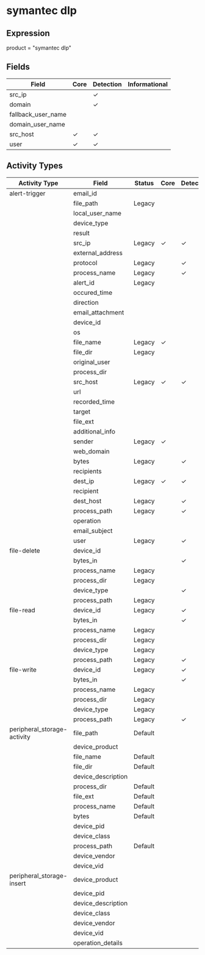 symantec dlp
============

Expression
----------

product = "symantec dlp"

Fields
------

| Field              | Core     | Detection | Informational |
| ------------------ | -------- | --------- | ------------- |
| src_ip             |          | &#10003;  |               |
| domain             |          | &#10003;  |               |
| fallback_user_name |          |           |               |
| domain_user_name   |          |           |               |
| src_host           | &#10003; | &#10003;  |               |
| user               | &#10003; | &#10003;  |               |

Activity Types
--------------

| Activity Type               | Field              | Status  | Core     | Detection | Informational |
| --------------------------- | ------------------ | ------- | -------- | --------- | ------------- |
| alert-trigger               | email_id           |         |          |           |               |
|                             | file_path          | Legacy  |          |           | &#10003;      |
|                             | local_user_name    |         |          |           |               |
|                             | device_type        |         |          |           |               |
|                             | result             |         |          |           |               |
|                             | src_ip             | Legacy  | &#10003; | &#10003;  |               |
|                             | external_address   |         |          |           |               |
|                             | protocol           | Legacy  |          | &#10003;  |               |
|                             | process_name       | Legacy  |          | &#10003;  |               |
|                             | alert_id           | Legacy  |          |           | &#10003;      |
|                             | occured_time       |         |          |           |               |
|                             | direction          |         |          |           |               |
|                             | email_attachment   |         |          |           |               |
|                             | device_id          |         |          |           |               |
|                             | os                 |         |          |           |               |
|                             | file_name          | Legacy  | &#10003; |           |               |
|                             | file_dir           | Legacy  |          |           | &#10003;      |
|                             | original_user      |         |          |           |               |
|                             | process_dir        |         |          |           |               |
|                             | src_host           | Legacy  | &#10003; | &#10003;  |               |
|                             | url                |         |          |           |               |
|                             | recorded_time      |         |          |           |               |
|                             | target             |         |          |           |               |
|                             | file_ext           |         |          |           |               |
|                             | additional_info    |         |          |           |               |
|                             | sender             | Legacy  | &#10003; |           |               |
|                             | web_domain         |         |          |           |               |
|                             | bytes              | Legacy  |          | &#10003;  |               |
|                             | recipients         |         |          |           |               |
|                             | dest_ip            | Legacy  | &#10003; | &#10003;  |               |
|                             | recipient          |         |          |           |               |
|                             | dest_host          | Legacy  |          | &#10003;  |               |
|                             | process_path       | Legacy  |          | &#10003;  |               |
|                             | operation          |         |          |           |               |
|                             | email_subject      |         |          |           |               |
|                             | user               | Legacy  |          | &#10003;  |               |
| file-delete                 | device_id          |         |          |           | &#10003;      |
|                             | bytes_in           |         |          | &#10003;  |               |
|                             | process_name       | Legacy  |          |           | &#10003;      |
|                             | process_dir        | Legacy  |          |           | &#10003;      |
|                             | device_type        |         |          | &#10003;  |               |
|                             | process_path       | Legacy  |          |           | &#10003;      |
| file-read                   | device_id          | Legacy  |          | &#10003;  |               |
|                             | bytes_in           |         |          | &#10003;  |               |
|                             | process_name       | Legacy  |          |           | &#10003;      |
|                             | process_dir        | Legacy  |          |           | &#10003;      |
|                             | device_type        | Legacy  |          |           | &#10003;      |
|                             | process_path       | Legacy  |          | &#10003;  |               |
| file-write                  | device_id          | Legacy  |          | &#10003;  |               |
|                             | bytes_in           |         |          | &#10003;  |               |
|                             | process_name       | Legacy  |          |           | &#10003;      |
|                             | process_dir        | Legacy  |          |           | &#10003;      |
|                             | device_type        | Legacy  |          |           | &#10003;      |
|                             | process_path       | Legacy  |          | &#10003;  |               |
| peripheral_storage-activity | file_path          | Default |          |           | &#10003;      |
|                             | device_product     |         |          |           | &#10003;      |
|                             | file_name          | Default |          |           | &#10003;      |
|                             | file_dir           | Default |          |           | &#10003;      |
|                             | device_description |         |          |           | &#10003;      |
|                             | process_dir        | Default |          |           | &#10003;      |
|                             | file_ext           | Default |          |           | &#10003;      |
|                             | process_name       | Default |          |           | &#10003;      |
|                             | bytes              | Default |          |           | &#10003;      |
|                             | device_pid         |         |          |           | &#10003;      |
|                             | device_class       |         |          |           | &#10003;      |
|                             | process_path       | Default |          |           | &#10003;      |
|                             | device_vendor      |         |          |           | &#10003;      |
|                             | device_vid         |         |          |           | &#10003;      |
| peripheral_storage-insert   | device_product     |         |          |           | &#10003;      |
|                             | device_pid         |         |          |           | &#10003;      |
|                             | device_description |         |          |           | &#10003;      |
|                             | device_class       |         |          |           | &#10003;      |
|                             | device_vendor      |         |          |           | &#10003;      |
|                             | device_vid         |         |          |           | &#10003;      |
|                             | operation_details  |         |          |           | &#10003;      |

